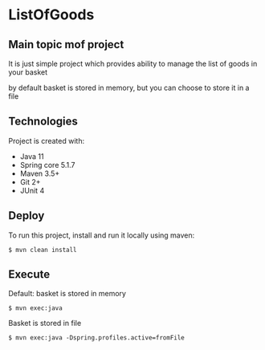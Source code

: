 # ListOfGoods

## Main topic mof project
It is just simple project which provides ability to manage the list of goods in your basket

by default basket is stored in memory, but you can choose to store it in a file
	
## Technologies
Project is created with:
* Java 11
* Spring core 5.1.7
* Maven 3.5+
* Git 2+
* JUnit 4
	
## Deploy
To run this project, install and run it locally using maven:

```
$ mvn clean install
```
## Execute
Default: basket is stored in memory
```
$ mvn exec:java
```
Basket is stored in file
```
$ mvn exec:java -Dspring.profiles.active=fromFile
```